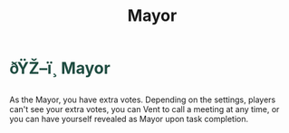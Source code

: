 ﻿---
lang: en-US
title: Mayor
prev: Marshall
next: Monarch
---
# <font color="#204d42">ðŸŽ–ï¸ <b>Mayor</b></font> <Badge text="Power" type="tip" vertical="middle"/>

As the Mayor, you have extra votes. Depending on the settings, players can't see your extra votes, you can Vent to call a meeting at any time, or you can have yourself revealed as Mayor upon task completion.